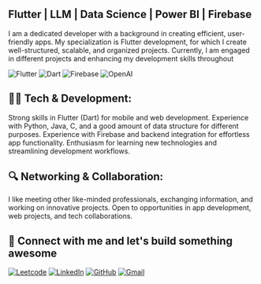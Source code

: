 ## Flutter | LLM | Data Science | Power BI | Firebase 

I am a dedicated developer with a background in creating efficient, user-friendly apps. My specialization is Flutter development, for which I create well-structured, scalable, and organized projects. Currently, I am engaged in different projects and enhancing my development skills throughout

![Flutter](https://img.shields.io/badge/Flutter-02569B?style=flat&logo=flutter&logoColor=white)
![Dart](https://img.shields.io/badge/Dart-0175C2?style=flat&logo=dart&logoColor=white)
![Firebase](https://img.shields.io/badge/Firebase-FFCA28?style=flat&logo=firebase&logoColor=black)
![OpenAI](https://img.shields.io/badge/OpenAI-412991?style=flat&logo=openai&logoColor=white)

## 👨‍💻 Tech & Development:

Strong skills in Flutter (Dart) for mobile and web development.
Experience with Python, Java, C, and a good amount of data structure for different purposes.
Experience with Firebase and backend integration for effortless app functionality.
Enthusiasm for learning new technologies and streamlining development workflows.

## 🔍 Networking & Collaboration:

I like meeting other like-minded professionals, exchanging information, and working on innovative projects. 
Open to opportunities in app development, web projects, and tech collaborations.

## 📩 Connect with me and let's build something awesome
[![Leetcode](https://img.shields.io/badge/LeetCode-000000?style=flat&logo=LeetCode&logoColor=)](https://leetcode.com/u/yashgrover25/)
[![LinkedIn](https://img.shields.io/badge/LinkedIn-%230077B5.svg?&style=flat&logo=linkedin&logoColor=white)](https://www.linkedin.com/in/yash-grover17)
[![GitHub](https://img.shields.io/badge/GitHub-181717?style=flat&logo=github&logoColor=white)](https://www.github.com/yashgrover25)
[![Gmail](https://img.shields.io/badge/Gmail-D14836?style=flat&logo=gmail&logoColor=white)](mailto:ygrover178@gmail.com)
